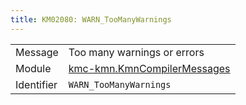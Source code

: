 ```yaml
---
title: KM02080: WARN_TooManyWarnings
---
```


|            |           |
|------------|---------- |
| Message    | Too many warnings or errors |
| Module     | [kmc-kmn.KmnCompilerMessages](kmc-kmn.kmncompilermessages) |
| Identifier | `WARN_TooManyWarnings` |



